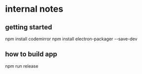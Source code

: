 # internal notes

## getting started
npm install codemirror
npm install electron-packager --save-dev

## how to build app
npm run release
